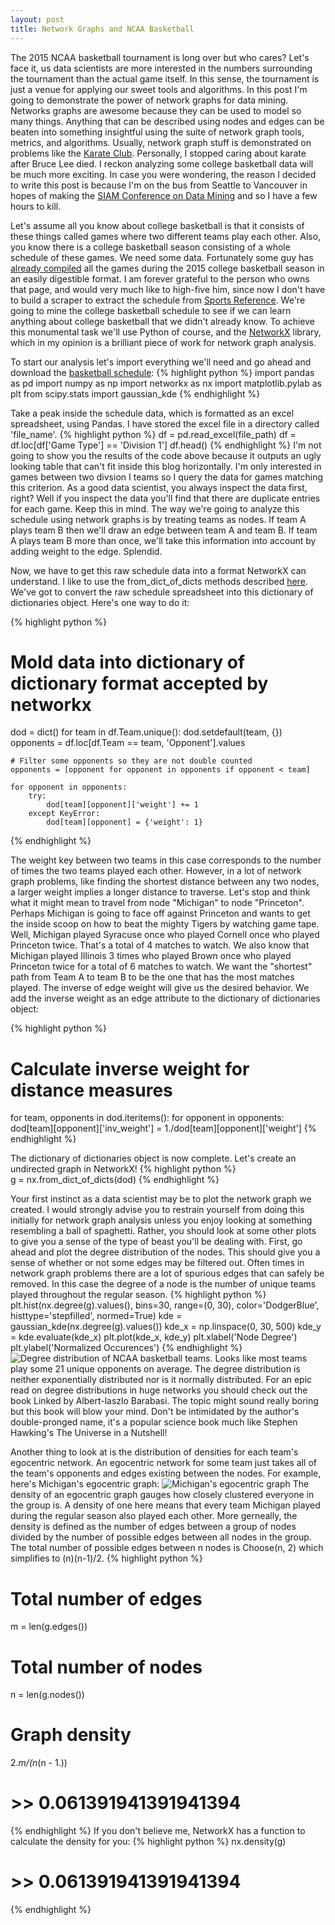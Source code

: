 ```yaml
---
layout: post
title: Network Graphs and NCAA Basketball
---
```


The 2015 NCAA basketball tournament is long over but who cares? Let's face it, us data scientists are more interested in the numbers surrounding the tournament than the actual game itself. In this sense, the tournament is just a venue for applying our sweet tools and algorithms. In this post I'm going to demonstrate the power of network graphs for data mining. Networks graphs are awesome because they can be used to model so many things. Anything that can be described using nodes and edges can be beaten into something insightful using the suite of network graph tools, metrics, and algorithms. Usually, network graph stuff is demonstrated on problems like the [Karate Club](https://networkdata.ics.uci.edu/data.php?id=105). Personally, I stopped caring about karate after Bruce Lee died. I reckon analyzing some college basketball data will be much more exciting. In case you were wondering, the reason I decided to write this post is because I'm on the bus from Seattle to Vancouver in hopes of making the [SIAM Conference on Data Mining](http://www.siam.org/meetings/sdm15/) and so I have a few hours to kill.  

Let's assume all you know about college basketball is that it consists of these things called games where two different teams play each other. Also, you know there is a college basketball season consisting of a whole schedule of these games. We need some data. Fortunately some guy has [already compiled](https://www.spreadsheet-sports.com/2015-ncaa-basketball-game-data) all the games during the 2015 college basketball season in an easily digestible format. I am forever grateful to the person who owns that page, and would very much like to high-five him, since now I don't have to build a scraper to extract the schedule from [Sports Reference](http://www.sports-reference.com/cbb/). We're going to mine the college basketball schedule to see if we can learn anything about college basketball that we didn't already know. To achieve this monumental task we'll use Python of course, and the [NetworkX](https://networkx.github.io) library, which in my opinion is a brilliant piece of work for network graph analysis. 

To start our analysis let's import everything we'll need and go ahead and download the [basketball schedule](https://www.spreadsheet-sports.com/2015-ncaa-basketball-game-data):
{% highlight python %}
import pandas as pd
import numpy as np
import networkx as nx
import matplotlib.pylab as plt
from scipy.stats import gaussian_kde
{% endhighlight %}

Take a peak inside the schedule data, which is formatted as an excel spreadsheet, using Pandas. I have stored the excel file in a directory called 'file_name'. 
{% highlight python %}
df = pd.read_excel(file_path)
df = df.loc[df['Game Type'] == 'Division 1']
df.head()
{% endhighlight %}
I'm not going to show you the results of the code above because it outputs an ugly looking table that can't fit inside this blog horizontally. I'm only interested in games between two divsion I teams so I query the data for games matching this criterion. As a good data scientist, you always inspect the data first, right? Well if you inspect the data you'll find that there are duplicate entries for each game. Keep this in mind. The way we're going to analyze this schedule using network graphs is by treating teams as nodes. If team A plays team B then we'll draw an edge between team A and team B. If team A plays team B more than once, we'll take this information into account by adding weight to the edge. Splendid.

Now, we have to get this raw schedule data into a format NetworkX can understand. I like to use the from_dict_of_dicts methods described [here](http://networkx.lanl.gov/archive/networkx-1.5/reference/generated/networkx.convert.from_dict_of_dicts.html#networkx.convert.from_dict_of_dicts). We've got to convert the raw schedule spreadsheet into this dictionary of dictionaries object. Here's one way to do it:

{% highlight python %}
# Mold data into dictionary of dictionary format accepted by networkx
dod = dict()
for team in df.Team.unique():
    dod.setdefault(team, {})
    opponents = df.loc[df.Team == team, 'Opponent'].values
    
    # Filter some opponents so they are not double counted
    opponents = [opponent for opponent in opponents if opponent < team]
    
    for opponent in opponents:    
        try:
            dod[team][opponent]['weight'] += 1
        except KeyError:
            dod[team][opponent] = {'weight': 1}
{% endhighlight %}

The weight key between two teams in this case corresponds to the number of times the two teams played each other. However, in a lot of network graph problems, like finding the shortest distance between any two nodes, a larger weight implies a longer distance to traverse. Let's stop and think what it might mean to travel from node "Michigan" to node "Princeton". Perhaps Michigan is going to face off against Princeton and wants to get the inside scoop on how to beat the mighty Tigers by watching game tape. Well, Michigan played Syracuse once who played Cornell once who played Princeton twice. That's a total of 4 matches to watch. We also know that Michigan played Illinois 3 times who played Brown once who played Princeton twice for a total of 6 matches to watch. We want the "shortest" path from Team A to team B to be the one that has the most matches played. The inverse of edge weight will give us the desired behavior. We add the inverse weight as an edge attribute to the dictionary of dictionaries object:

{% highlight python %}            
# Calculate inverse weight for distance measures
for team, opponents in dod.iteritems():
    for opponent in opponents:
        dod[team][opponent]['inv_weight'] = 1./dod[team][opponent]['weight']
{% endhighlight %}

The dictionary of dictionaries object is now complete. Let's create an undirected graph in NetworkX!
{% highlight python %}   
g = nx.from_dict_of_dicts(dod)
{% endhighlight %}

Your first instinct as a data scientist may be to plot the network graph we created. I would strongly advise you to restrain yourself from doing this initially for network graph analysis unless you enjoy looking at something resembling a ball of spaghetti. Rather, you should look at some other plots to give you a sense of the type of beast you'll be dealing with. First, go ahead and plot the degree distribution of the nodes. This should give you a sense of whether or not some edges may be filtered out. Often times in network graph problems there are a lot of spurious edges that can safely be removed. In this case the degree of a node is the number of unique teams played throughout the regular season. 
{% highlight python %}   
plt.hist(nx.degree(g).values(), bins=30, range=(0, 30), color='DodgerBlue', histtype='stepfilled', normed=True)
kde = gaussian_kde(nx.degree(g).values())
kde_x = np.linspace(0, 30, 500)
kde_y = kde.evaluate(kde_x)
plt.plot(kde_x, kde_y)
plt.xlabel('Node Degree')
plt.ylabel('Normalized Occurences')
{% endhighlight %} 
![Degree distribution of NCAA basketball teams.](/assets/bball_schedule_degree_distribution.png)
Looks like most teams play some 21 unique opponents on average. The degree distribution is neither exponentially distributed nor is it normally distributed. For an epic read on degree distributions in huge networks you should check out the book Linked by Albert-laszlo Barabasi. The topic might sound really boring but this book will blow your mind. Don't be intimidated by the author's double-pronged name, it's a popular science book much like Stephen Hawking's The Universe in a Nutshell!

Another thing to look at is the distribution of densities for each team's egocentric network. An egocentric network for some team just takes all of the team's opponents and  edges existing between the nodes. For example, here's Michigan's egocentric graph: 
![Michigan's egocentric graph](/assets/michigan_egocentric_graph.png)
The density of an egocentric graph gauges how closely clustered everyone in the group is. A density of one here means that every team Michigan played during the regular season also played each other. More gerneally, the density is defined as the number of edges between a group of nodes divided by the number of possible edges between all nodes in the group. The total number of possible edges between n nodes is Choose(n, 2) which simplifies to (n)(n-1)/2.
{% highlight python %} 
# Total number of edges
m = len(g.edges())
# Total number of nodes
n = len(g.nodes())
# Graph density
2.*m/(n*(n - 1.))
# >> 0.061391941391941394
{% endhighlight %}
If you don't believe me, NetworkX has a function to calculate the density for you:
{% highlight python %} 
nx.density(g)
# >> 0.061391941391941394
{% endhighlight %}



<!-- ![Ego-centric graphs of 10 random NCAA basketball teams.](/assets/ego_centric_network_sample.png) -->
